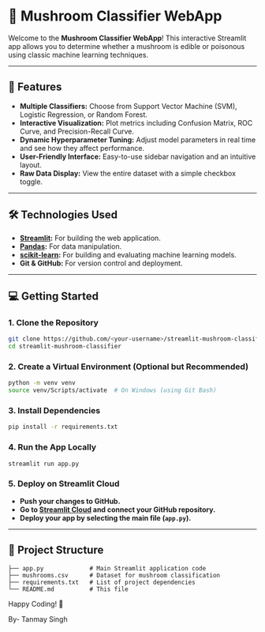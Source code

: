 # 🍄 Mushroom Classifier WebApp



Welcome to the **Mushroom Classifier WebApp**! This interactive Streamlit app allows you to determine whether a mushroom is edible or poisonous using classic machine learning techniques.

---

## 🚀 Features

- **Multiple Classifiers:** Choose from Support Vector Machine (SVM), Logistic Regression, or Random Forest.
- **Interactive Visualization:** Plot metrics including Confusion Matrix, ROC Curve, and Precision-Recall Curve.
- **Dynamic Hyperparameter Tuning:** Adjust model parameters in real time and see how they affect performance.
- **User-Friendly Interface:** Easy-to-use sidebar navigation and an intuitive layout.
- **Raw Data Display:** View the entire dataset with a simple checkbox toggle.

---

## 🛠️ Technologies Used

- **[Streamlit](https://streamlit.io):** For building the web application.
- **[Pandas](https://pandas.pydata.org):** For data manipulation.
- **[scikit-learn](https://scikit-learn.org):** For building and evaluating machine learning models.
- **Git & GitHub:** For version control and deployment.

---

## 💻 Getting Started

### 1. Clone the Repository

```bash
git clone https://github.com/<your-username>/streamlit-mushroom-classifier.git
cd streamlit-mushroom-classifier
```

### 2. Create a Virtual Environment (Optional but Recommended)

```bash
python -m venv venv
source venv/Scripts/activate  # On Windows (using Git Bash)
```

### 3. Install Dependencies

```bash
pip install -r requirements.txt
```

### 4. Run the App Locally

```bash
streamlit run app.py
```

### 5. Deploy on Streamlit Cloud

- **Push your changes to GitHub.**
- **Go to [Streamlit Cloud](https://appbinaryclassification-s66skuerlsbsvvcwejlu7p.streamlit.app/) and connect your GitHub repository.**
- **Deploy your app by selecting the main file (`app.py`).**

---

## 📂 Project Structure

```
├── app.py             # Main Streamlit application code
├── mushrooms.csv      # Dataset for mushroom classification
├── requirements.txt   # List of project dependencies
└── README.md          # This file
```

Happy Coding! 🚀

By- Tanmay Singh
```
